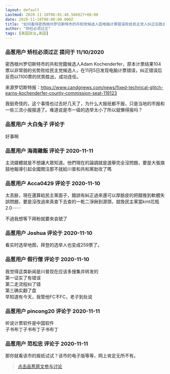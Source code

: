 ```yaml
---
layout: default
Lastmod: 2020-11-10T06:01:48.586927+00:00
date: 2020-11-10T00:00:00.000Z
title: "如何看待密西根州罗切斯特市的共和党候选人因电脑计票错误败给民主党人纠正后胜出？"
author: "矫枉必须过正"
tags: [美国政治,美国]
---
```



### 品葱用户 **矫枉必须过正** 提问于 11/10/2020
    
密西根州罗切斯特市的共和党籍候选人Adam Kochenderfer，原本计票结果104票以非常弱的劣势败给民主党候选人，在11月5日发现电脑计票错误，纠正错误后反而以1100票的优势胜出，成功连任。  
  
来源罗切斯特报：https://www.candgnews.com/news/fixed-technical-glitch-earns-kochenderfer-county-commission-seat-119123  
  
我挺奇怪的，这个事情也过去好几天了，为什么大报纸都不报，只是当地的市报和一些三流小报报道了。难道说是市一级的选举太小了所以就懒得报吗？
    
                

### 品葱用户 **大白兔子** 评论于 
        
好事啊
        
                

### 品葱用户 **海南雞飯** 评论于 2020-11-11
        
主流媒體就是不想讓大眾知道。他們現在的論調就是選舉完全沒問題，要是大張旗鼓地報導引起全國關注那不就給川普和共和黨助攻了嗎
        
                

### 品葱用户 **Acca0429** 评论于 2020-11-10
        
太丟臉，現在還算給民主黨面子，錯誤有糾正過來還可以厚臉皮的把錯推到軟體失誤問題，要是沒改過來真查下去查的一乾二淨揪到源頭，就換民主黨當kmt花瓶2.0⋯⋯  
  
不過我想等下拜粉就要來哀號了
        
                

### 品葱用户 **Joshua** 评论于 2020-11-10
        
看实时选举地图，拜登的选举人也变成259票了。
        
                

### 品葱用户 **假行僧** 评论于 2020-11-10
        
我觉得这类新闻是川普现在应该多搜集并转发的  
第一证实了有错误  
第二走流程纠了错  
第三确实翻了盘  
早知道有今天，我管他FC不FC，老子到处说
        
                

### 品葱用户 **pincong20** 评论于 2020-11-11
        
听说计票软件是中国软件  
子书布丁子书布丁子书布丁
        
                

### 品葱用户 **范松忠** 评论于 2020-11-11
        
那你就看该市的报纸试试？该市的电子版等等，网上肯定无所不有。
        
                





> [点击品葱原文参与讨论](https://pincong.rocks/question/33342)

